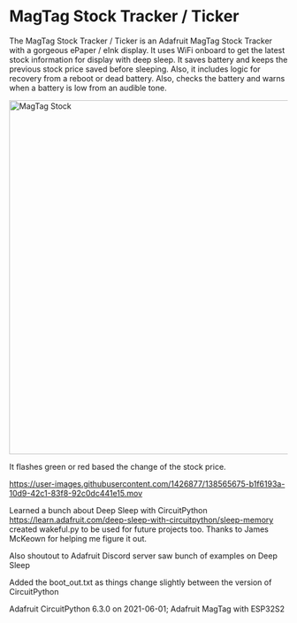 # MagTag Stock Tracker / Ticker 

The MagTag Stock Tracker / Ticker is an Adafruit MagTag Stock Tracker with a gorgeous ePaper / eInk display. It uses WiFi onboard to get the latest stock information for display with deep sleep. It saves battery and keeps the previous stock price saved before sleeping. Also, it includes logic for recovery from a reboot or dead battery. Also, checks the battery and warns when a battery is low from an audible tone.


<img width="640" alt="MagTag Stock" src="https://user-images.githubusercontent.com/1426877/138564465-26fa4e60-e6bd-473e-8613-862aef786c7a.JPG"> 



It flashes green or red based the change of the stock price.

https://user-images.githubusercontent.com/1426877/138565675-b1f6193a-10d9-42c1-83f8-92c0dc441e15.mov

Learned a bunch about Deep Sleep with CircuitPython https://learn.adafruit.com/deep-sleep-with-circuitpython/sleep-memory 
created wakeful.py to be used for future projects too. Thanks to James McKeown for helping me figure it out. 

Also shoutout to Adafruit Discord server saw bunch of examples on Deep Sleep 

Added the boot_out.txt as things change slightly between the version of CircuitPython

Adafruit CircuitPython 6.3.0 on 2021-06-01; Adafruit MagTag with ESP32S2

